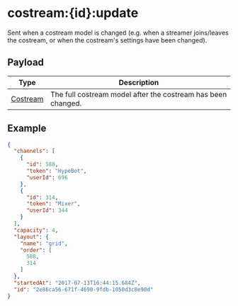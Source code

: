 # costream:{id}:update

Sent when a costream model is changed (e.g. when a streamer joins/leaves the costream, or when the costream&#x27;s settings have been changed).

## Payload
|Type|Description|
|----|-----------|
|[Costream](REST_LINK/Costream)|The full costream model after the costream has been changed.|

## Example
```json
{
  "channels": [
    {
      "id": 588,
      "token": "HypeBot",
      "userId": 696
    },
    {
      "id": 314,
      "token": "Mixer",
      "userId": 344
    }
  ],
  "capacity": 4,
  "layout": {
    "name": "grid",
    "order": [
      588,
      314
    ]
  },
  "startedAt": "2017-07-13T16:44:15.684Z",
  "id": "2e86ca56-671f-4690-9fdb-1050d3c8e90d"
}
```
